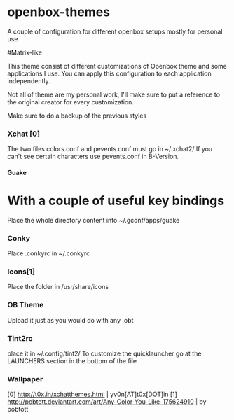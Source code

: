 # openbox-themes
A couple of configuration for different openbox setups mostly for personal use

#Matrix-like

This theme consist of different customizations of Openbox theme and some applications I use.
You can apply this configuration to each application independently.

Not all of theme are my personal work, I'll make sure to put a reference to the original creator for every customization.

Make sure to do a backup of the previous styles

### Xchat [0]
The two files colors.conf and pevents.conf must go in ~/.xchat2/
If you can't see certain characters use pevents.conf in B-Version.

#### Guake
# With a couple of useful key bindings
Place the whole directory content into ~/.gconf/apps/guake

### Conky
Place .conkyrc in ~/.conkyrc

### Icons[1]
Place the folder in /usr/share/icons

### OB Theme
Upload it just as you would do with any .obt

### Tint2rc
place it in ~/.config/tint2/
To customize the quicklauncher go at the LAUNCHERS section in the bottom of the file

### Wallpaper



[0]  http://t0x.in/xchatthemes.html | yv0n[AT]t0x[DOT]in
[1] http://pobtott.deviantart.com/art/Any-Color-You-Like-175624910 | by pobtott
